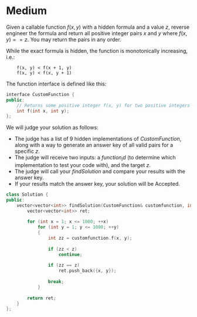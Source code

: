 # Medium

Given a callable function $f(x, y)$ with a hidden formula and a value $z$, reverse engineer the formula and return all positive integer pairs $x$ and $y$ where $f(x,y) == z$. You may return the pairs in any order.

While the exact formula is hidden, the function is monotonically increasing, i.e.:

```text
    f(x, y) < f(x + 1, y)
    f(x, y) < f(x, y + 1)
```

The function interface is defined like this:

```cpp
interface CustomFunction {
public:
    // Returns some positive integer f(x, y) for two positive integers x and y based on a formula.
    int f(int x, int y);
};
```

We will judge your solution as follows:

- The judge has a list of $9$ hidden implementations of $CustomFunction$, along with a way to generate an answer key of all valid pairs for a specific $z$.
- The judge will receive two inputs: a $function_id$ (to determine which implementation to test your code with), and the target $z$.
- The judge will call your $findSolution$ and compare your results with the answer key.
- If your results match the answer key, your solution will be Accepted.

```cpp
class Solution {
public:
    vector<vector<int>> findSolution(CustomFunction& customfunction, int z) {
        vector<vector<int>> ret;
        
        for (int x = 1; x <= 1000; ++x)
            for (int y = 1; y <= 1000; ++y)
            {
                int zz = customfunction.f(x, y);
                
                if (zz < z)
                    continue;
                
                if (zz == z)
                    ret.push_back({x, y});
                
                break;
            }
        
        return ret;
    }
};
```

